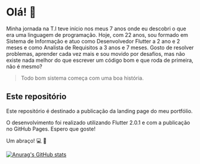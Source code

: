 # Olá! :wave:

Minha jornada na T.I teve início nos meus 7 anos onde eu descobri o que era uma linguagem de programação.
Hoje, com 22 anos, sou formado em Sistema de Informação e atuo como Desenvolvedor Flutter a 2 ano e 2 meses e como Analista de Requisitos a 3 anos e 7 meses.
Gosto de resolver problemas, aprender cada vez mais e sou movido por desafios, mas não existe nada melhor do que escrever um código bom e que roda de primeira, não é mesmo?

>Todo bom sistema começa com uma boa história.

## Este repositório

Este repositório é destinado a publicação da landing page do meu portfólio.

O desenvolvimento foi realizado utilizando Flutter 2.0.1 e com a publicação no GitHub Pages.
Espero que goste!

Um abraço! :computer: :metal:



[![Anurag's GitHub stats](https://github-readme-stats.vercel.app/api?username=mathsilva-dev&count_private=true&show_icons=true&theme=dark)](https://github.com/anuraghazra/github-readme-stats)
